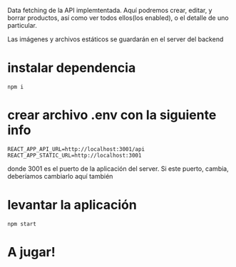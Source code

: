 Data fetching de la API implemtentada. Aquí podremos crear, editar, y borrar productos, así como ver todos ellos(los enabled), o el detalle de uno particular.

Las imágenes y archivos estáticos se guardarán en el server del backend

# instalar dependencia

    npm i

# crear archivo .env con la siguiente info

    REACT_APP_API_URL=http://localhost:3001/api
    REACT_APP_STATIC_URL=http://localhost:3001

donde 3001 es el puerto de la aplicación del server. Si este puerto, cambia, deberíamos cambiarlo aquí también

# levantar la aplicación

    npm start

# A jugar!
